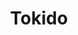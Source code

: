---
layout: player
title:  "Tokido"
moment_link: "https://twitter.com/i/moments/991703839156813825?ref_src=twsrc%5Etfw"
profile_pic: tokido.jpg
profile_gfy: LavishGorgeousBetafish
twitter: "https://twitter.com/tokidoki77"
---
